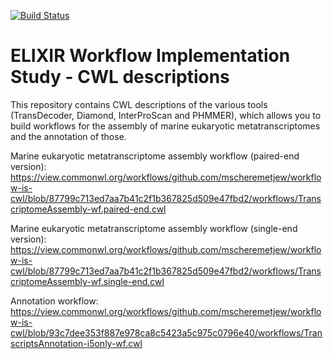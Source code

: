 [![Build Status](https://travis-ci.org/mscheremetjew/workflow-is-cwl.svg?branch=master)](https://travis-ci.org/mscheremetjew/workflow-is-cwl)

# ELIXIR Workflow Implementation Study - CWL descriptions
This repository contains CWL descriptions of the various tools (TransDecoder, Diamond, InterProScan and PHMMER), which allows you to build workflows for the assembly of marine eukaryotic metatranscriptomes and the annotation of those.

Marine eukaryotic metatranscriptome assembly workflow (paired-end version):
https://view.commonwl.org/workflows/github.com/mscheremetjew/workflow-is-cwl/blob/87799c713ed7aa7b41c2f1b367825d509e47fbd2/workflows/TranscriptomeAssembly-wf.paired-end.cwl

Marine eukaryotic metatranscriptome assembly workflow (single-end version):
https://view.commonwl.org/workflows/github.com/mscheremetjew/workflow-is-cwl/blob/87799c713ed7aa7b41c2f1b367825d509e47fbd2/workflows/TranscriptomeAssembly-wf.single-end.cwl

Annotation workflow:
https://view.commonwl.org/workflows/github.com/mscheremetjew/workflow-is-cwl/blob/93c7dee353f887e978ca8c5423a5c975c0796e40/workflows/TranscriptsAnnotation-i5only-wf.cwl
